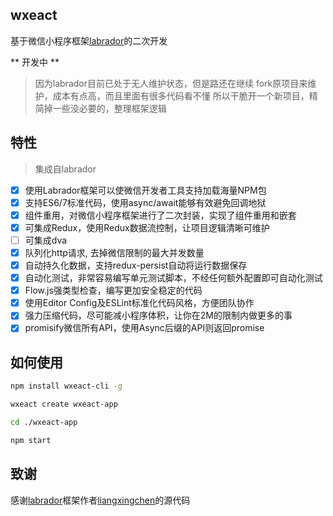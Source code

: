 ## wxeact

基于微信小程序框架[labrador](https://github.com/maichong/labrador)的二次开发

** 开发中 **

> 因为labrador目前已处于无人维护状态，但是路还在继续
> fork原项目来维护，成本有点高，而且里面有很多代码看不懂
> 所以干脆开一个新项目，精简掉一些没必要的，整理框架逻辑

## 特性

> 集成自labrador

- [x] 使用Labrador框架可以使微信开发者工具支持加载海量NPM包
- [x] 支持ES6/7标准代码，使用async/await能够有效避免回调地狱
- [x] 组件重用，对微信小程序框架进行了二次封装，实现了组件重用和嵌套
- [x] 可集成Redux，使用Redux数据流控制，让项目逻辑清晰可维护
- [ ] 可集成dva
- [x] 队列化http请求, 去掉微信限制的最大并发数量
- [x] 自动持久化数据，支持redux-persist自动将运行数据保存
- [x] 自动化测试，非常容易编写单元测试脚本，不经任何额外配置即可自动化测试
- [x] Flow.js强类型检查，编写更加安全稳定的代码
- [x] 使用Editor Config及ESLint标准化代码风格，方便团队协作
- [x] 强力压缩代码，尽可能减小程序体积，让你在2M的限制内做更多的事
- [x] promisify微信所有API，使用Async后缀的API则返回promise

## 如何使用

```bash
npm install wxeact-cli -g

wxeact create wxeact-app

cd ./wxeact-app

npm start
```

## 致谢

感谢[labrador](https://github.com/maichong/labrador)框架作者[liangxingchen](https://github.com/liangxingchen)的源代码
